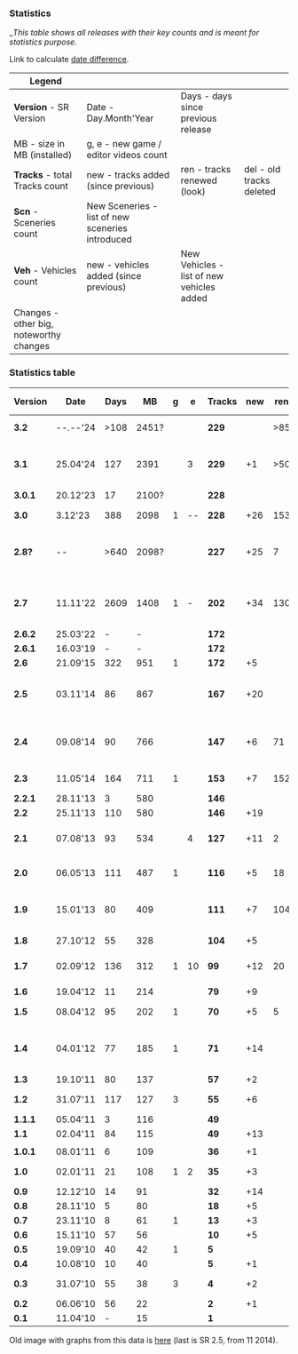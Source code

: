 ### Statistics

__This table shows all releases with their key counts and is meant for statistics purpose._

Link to calculate [date difference](https://www.timeanddate.com/date/durationresult.html?d1=25&m1=04&y1=2024&d2=11&m2=8&y2=2024).

| Legend                   |     |     | |
|--------------------------|-----|-----|-|
| **Version** - SR Version | Date - Day.Month'Year | Days - days since previous release | |
| MB - size in MB (installed) | g, e - new game / editor videos count | | |
| **Tracks** - total Tracks count | new - tracks added (since previous) |  ren - tracks renewed (look) |del - old tracks deleted |
| **Scn** - Sceneries count | New Sceneries - list of new sceneries introduced | | |
| **Veh** - Vehicles count | new - vehicles added (since previous) | New Vehicles - list of new vehicles added | |
| Changes - other big, noteworthy changes | | | |

### Statistics table

|Version  | Date   |Days| MB  |g|e |Tracks |new|ren|del| Scn  |New Sceneries  |Vehicles|new|New Vehicles| Changes               |
|---------|--------|----|-----|-|--|-------|---|---|---|------|---------------|--------|---|------------|-----------------------|
|**3.2**  |--.--'24|>108|2451?| |  |**229**|   |>85|   |**40**|rem DesertMud  | **33** |   |            | new Bushes, Trees, Palms |
|**3.1**  |25.04'24| 127|2391 | |3 |**229**| +1|>50|   |  41  |               | **33** | +8| R1,R2,R3, Q1,Q3, H1,H2, YG |       |
|**3.0.1**|20.12'23| 17 |2100?| |  |**228**|   |   |   |  41  |               |   25   |   |            |                       |
|**3.0**  | 3.12'23| 388|2098 |1|--|**228**|+26|153|-2 |  41  |               |   25   |   |            | OgreNext, PBS, Horizons     |
|**2.8?** | --     |>640|2098?| |  |**227**|+25| 7 |-2 |  41  | Marble, Spring, Anomaly, PostApo |   25   |   |         |       |
|         |        |    |     | |  |       |   |   |   |      |               |        |   |            |                       |
|**2.7**  |11.11'22|2609|1408 |1|- |**202**|+34|130|-4 |**37**| SurrealSpace, GreeceRocky, Other | **25** | +7| HI, SX, BE, U6, U8, MO, 3B | removed cars: 3S,360,CT,M3,TC6, N1,S1 |
|**2.6.2**|25.03'22| -  | -   | |  |**172**|   |   |   |  34  |               |   25   |   |            |                       |
|**2.6.1**|16.03'19| -  | -   | |  |**172**|   |   |   |  34  |               |   25   |   |            |                       |
|**2.6**  |21.09'15| 322| 951 |1|  |**172**| +5|   |   |  34  |               | **25** | +2| BV, Y7     |                       |
|**2.5**  |03.11'14| 86 | 867 | |  |**167**|+20|   |   |**34**| Surreal, Stone, Space, Alien, BlackDesert | 23 |   | | renamed all tracks (3 letter prefix)  |
|**2.4**  |09.08'14| 90 | 766 | |  |**147**| +6| 71|-12|**29**| Crystals, GreeceWhite | **23** | +7| TU, SZ, FN, V1,V2,V3, O | deleted cars: XM, NS, FM |
|**2.3**  |11.05'14| 164| 711 |1|  |**153**| +7|152|   |  27  |               |   19   |   |            | all tracks renewed, renamed 27 |
|**2.2.1**|28.11'13| 3  | 580 | |  |**146**|   |   |   |  27  |               |   19   |   |            |                       |
|**2.2**  |25.11'13| 110| 580 | |  |**146**|+19|   |   |**27**| Toxic         |   19   |   |            |                       |
|**2.1**  |07.08'13| 93 | 534 | |4 |**127**|+11| 2 |   |**26**| Mars, VolcanicDark | **19** | +5| UV, HR, OT, FR4, TW |         |
|         |        |    |     | |  |       |   |   |   |      |               |        |   |            |                       |
|**2.0**  |06.05'13| 111| 487 |1|  |**116**| +5| 18|   |**24**| Finland, WinterWet | **14** | +4| N1, S8, XZ, LK4 |             |
|**1.9**  |15.01'13| 80 | 409 | |  |**111**| +7|104|   |**22**| Autumn, Moss, JungleDark, AutumnDark | 10 |   | | all tracks renewed, simulation changed |
|**1.8**  |27.10'12| 55 | 328 | |  |**104**| +5|   |   |  18  |               | **10** | +1| S1         | deleted car: RS       |
|**1.7**  |02.09'12| 136| 312 |1|10| **99**|+12| 20|   |**18**| Canyon, Asphalt, SavannaDry | 10 |   |  | tracks: +7 VDrift, cars fixed |
|**1.6**  |19.04'12| 11 | 214 | |  | **79**| +9|   |   |  15  |               |   10   |   |            |                       |
|**1.5**  |08.04'12| 95 | 202 |1|  | **70**| +5| 5 |-6 |**15**| DesertMud, ForestMntn  | 10 |   |       |                       | 
|**1.4**  |04.01'12| 77 | 185 |1|  | **71**|+14|   |   |**13**| Volcanic, Unidentified, ForestYellow, IslandDark | **10** | +2| TC6, NS |  |
|**1.3**  |19.10'11| 80 | 137 | |  | **57**| +2|   |   |  9   |               |   8    |   |            |                       |
|**1.2**  |31.07'11| 117| 127 |3|  | **55**| +6|   |   |**9** | Mud, Greece, Australia | **8** | +2| ES, FM |                   |
|**1.1.1**|05.04'11| 3  | 116 | |  | **49**|   |   |   |  6   |               |   6    |   | | |
|**1.1**  |02.04'11| 84 | 115 | |  | **49**|+13|   |   |  6   |               |   6    |   | | |
|         |        |    |     | |  |       |   |   |   |      |               |        |   |            |                       |
|**1.0.1**|08.01'11| 6  | 109 | |  | **36**| +1|   |   |  6   |               |   6    |   | | |
|**1.0**  |02.01'11| 21 | 108 |1|2 | **35**| +3|   |   |**6** |Island         | **6**  | +3| XM, RS2, M3 |                      |
|**0.9**  |12.12'10| 14 |  91 | |  | **32**|+14|   |   |  5   |               |   3    |   | | |
|**0.8**  |28.11'10| 5  |  80 | |  | **18**| +5|   |   |**5** |Forest, Winter |   3    |   | | |
|**0.7**  |23.11'10| 8  |  61 |1|  | **13**| +3|   |   |  3   |               |   3    |   | | |
|**0.6**  |15.11'10| 57 |  56 | |  | **10**| +5|   |   |  3   |               |   3    |   | | |
|**0.5**  |19.09'10| 40 |  42 |1|  |  **5**|   |   |   |  3   |               |   3    |   | | |
|**0.4**  |10.08'10| 10 |  40 | |  |  **5**| +1|   |   |  3   |               |   3    |   | | |
|**0.3**  |31.07'10| 55 |  38 |3|  |  **4**| +2|   |   |**3** |Desert, Savanna|   3    |   | | |
|**0.2**  |06.06'10| 56 |  22 | |  |  **2**| +1|   |   |**1** |Jungle         | **3**  | +2| CT, 360    |                       |
|**0.1**  |11.04'10| -  |  15 | |  |  **1**|   |   |   |**0** |               | **1**  | +1| 3S         |                       |

Old image with graphs from this data is [here](images/StatisticsOld.png) (last is SR 2.5, from 11 2014).
